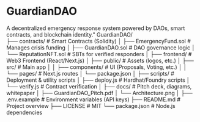 # GuardianDAO
A decentralized emergency response system powered by DAOs, smart contracts, and blockchain identity."
GuardianDAO/  
├── contracts/           # Smart Contracts (Solidity)
│   ├── EmergencyFund.sol  # Manages crisis funding
│   ├── GuardianDAO.sol    # DAO governance logic
│   └── ReputationNFT.sol # SBTs for verified responders
│
├── frontend/            # Web3 Frontend (React/Next.js)
│   ├── public/          # Assets (logos, etc.)
│   ├── src/             # Main app
│   │   ├── components/  # UI (Proposals, Voting, etc.)
│   │   └── pages/       # Next.js routes
│   └── package.json
│
├── scripts/             # Deployment & utility scripts
│   ├── deploy.js        # Hardhat/Foundry scripts
│   └── verify.js        # Contract verification
│
├── docs/                # Pitch deck, diagrams, whitepaper
│   ├── GuardianDAO_Pitch.pdf
│   └── Architecture.png
│
├── .env.example         # Environment variables (API keys)
├── README.md            # Project overview
├── LICENSE              # MIT
└── package.json         # Node.js dependencies
